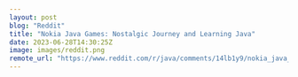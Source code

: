 ```yaml
---
layout: post
blog: "Reddit"
title: "Nokia Java Games: Nostalgic Journey and Learning Java"
date: 2023-06-28T14:30:25Z
image: images/reddit.png
remote_url: "https://www.reddit.com/r/java/comments/14lb1y9/nokia_java_games_nostalgic_journey_and_learning/"
---
```

